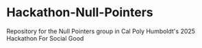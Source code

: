 # Hackathon-Null-Pointers
Repository for the Null Pointers group in Cal Poly Humboldt's 2025 Hackathon For Social Good

